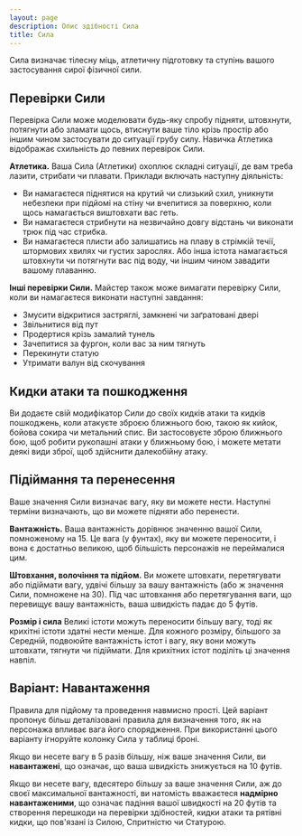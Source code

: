 ```yaml
---
layout: page
description: Опис здібності Сила
title: Сила
---
```


Сила визначає тілесну міць, атлетичну підготовку та ступінь вашого застосування сирої фізичної сили.

## Перевірки Сили
Перевірка Сили може моделювати будь-яку спробу підняти, штовхнути, потягнути або зламати щось, втиснути ваше тіло крізь простір або іншим чином застосувати до ситуації грубу силу. Навичка Атлетика відображає схильність до певних перевірок Сили.

**Атлетика.** Ваша Сила (Атлетики) охоплює складні ситуації, де вам треба лазити, стрибати чи плавати. Приклади включать наступну діяльність:

* Ви намагаєтеся піднятися на крутий чи слизький схил, уникнути небезпеки при підйомі на стіну чи вчепитися за поверхню, коли щось намагається виштовхати вас геть.
* Ви намагаєтеся стрибнути на незвичайно довгу відстань чи виконати трюк під час стрибка.
* Ви намагаєтеся плисти або залишатись на плаву в стрімкій течії, штормових хвилях чи густих зарослях. Або інша істота намагається штовхнути чи потягнути вас під воду, чи іншим чином завадити вашому плаванню.


**Інші перевірки Сили.** Майстер також може вимагати перевірку Сили, коли ви намагаєтеся виконати наступні завдання:

* Змусити відкритися застряглі, замкнені чи заґратовані двері
* Звільнитися від пут
* Продертися крізь замалий тунель
* Зачепитися за фургон, коли вас за ним тягнуть
* Перекинути статую
* Утримати валун від скочування

## Кидки атаки та пошкодження
Ви додаєте свій модифікатор Сили до своїх кидків атаки та кидків пошкоджень, коли атакуєте зброєю ближнього бою, такою як кийок, бойова сокира чи метальний спис. Ви застосовуєте зброю ближнього бою, щоб робити рукопашні атаки у ближньому бою, і можете метати деякі види зброї, щоб здійснити далекобійну атаку.

## Підіймання та перенесення
Ваше значення Сили визначає вагу, яку ви можете нести. Наступні терміни визначають, що ви можете підняти або перенести.

**Вантажність.** Ваша вантажність дорівнює значенню вашої Сили, помноженому на 15. Це вага (у фунтах), яку ви можете переносити, і вона є достатньо великою, щоб більшість персонажів не переймалися цим.

**Штовхання, волочіння та підйом.** Ви можете штовхати, перетягувати або підіймати вагу, удвічі більшу за вашу вантажність (або ж значення Сили, помножене на 30). Під час штовхання або перетягування ваги, що перевищує вашу вантажність, ваша швидкість падає до 5 футів.

**Розмір і сила** Великі істоти можуть переносити більшу вагу, тоді як крихітні істоти здатні нести менше. Для кожного розміру, більшого за Середній, подвоюйте вантажність істот і вагу, яку вони можуть штовхати, тягнути чи підіймати. Для крихітних істот поділіть ці значення навпіл.

## Варіант: Навантаження
Правила для підйому та проведення навмисно прості. Цей варіант пропонує більш деталізовані правила для визначення того, як на персонажа впливає вага його спорядження. При використанні цього варіанту ігноруйте колонку Сила у таблиці броні.

Якщо ви несете вагу в 5 разів більшу, ніж ваше значення Сили, ви **навантажені**, що означає, що ваша швидкість знижується на 10 футів.

Якщо ви несете вагу, вдесятеро більшу за ваше значення Сили, аж до своєї максимальної вантажності, ви натомість вважаєтеся **надмірно навантаженими**, що означає падіння вашої швидкості на 20 футів та створення перешкоди на перевірки здібностей, кидки атаки та рятівні кидки, що пов'язані із Силою, Спритністю чи Статурою.
